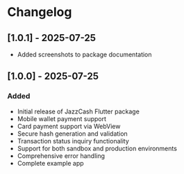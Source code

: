 # Changelog

## [1.0.1] - 2025-07-25
- Added screenshots to package documentation

## [1.0.0] - 2025-07-25

### Added
- Initial release of JazzCash Flutter package
- Mobile wallet payment support
- Card payment support via WebView
- Secure hash generation and validation
- Transaction status inquiry functionality
- Support for both sandbox and production environments
- Comprehensive error handling
- Complete example app